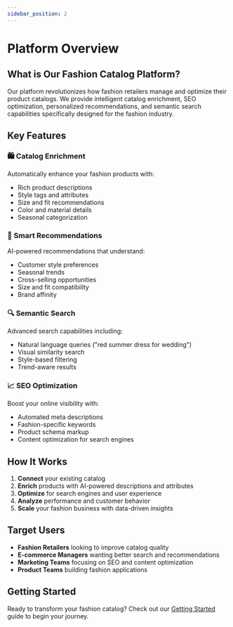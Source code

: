 ```yaml
---
sidebar_position: 2
---
```


# Platform Overview


## What is Our Fashion Catalog Platform?

Our platform revolutionizes how fashion retailers manage and optimize their product catalogs. We provide intelligent catalog enrichment, SEO optimization, personalized recommendations, and semantic search capabilities specifically designed for the fashion industry.

## Key Features

### 🛍️ Catalog Enrichment
Automatically enhance your fashion products with:
- Rich product descriptions
- Style tags and attributes
- Size and fit recommendations
- Color and material details
- Seasonal categorization

### 🎯 Smart Recommendations
AI-powered recommendations that understand:
- Customer style preferences
- Seasonal trends
- Cross-selling opportunities
- Size and fit compatibility
- Brand affinity

### 🔍 Semantic Search
Advanced search capabilities including:
- Natural language queries ("red summer dress for wedding")
- Visual similarity search
- Style-based filtering
- Trend-aware results

### 📈 SEO Optimization
Boost your online visibility with:
- Automated meta descriptions
- Fashion-specific keywords
- Product schema markup
- Content optimization for search engines

## How It Works

1. **Connect** your existing catalog
2. **Enrich** products with AI-powered descriptions and attributes
3. **Optimize** for search engines and user experience
4. **Analyze** performance and customer behavior
5. **Scale** your fashion business with data-driven insights

## Target Users

- **Fashion Retailers** looking to improve catalog quality
- **E-commerce Managers** wanting better search and recommendations
- **Marketing Teams** focusing on SEO and content optimization
- **Product Teams** building fashion applications

## Getting Started

Ready to transform your fashion catalog? Check out our [Getting Started](./getting-started) guide to begin your journey.